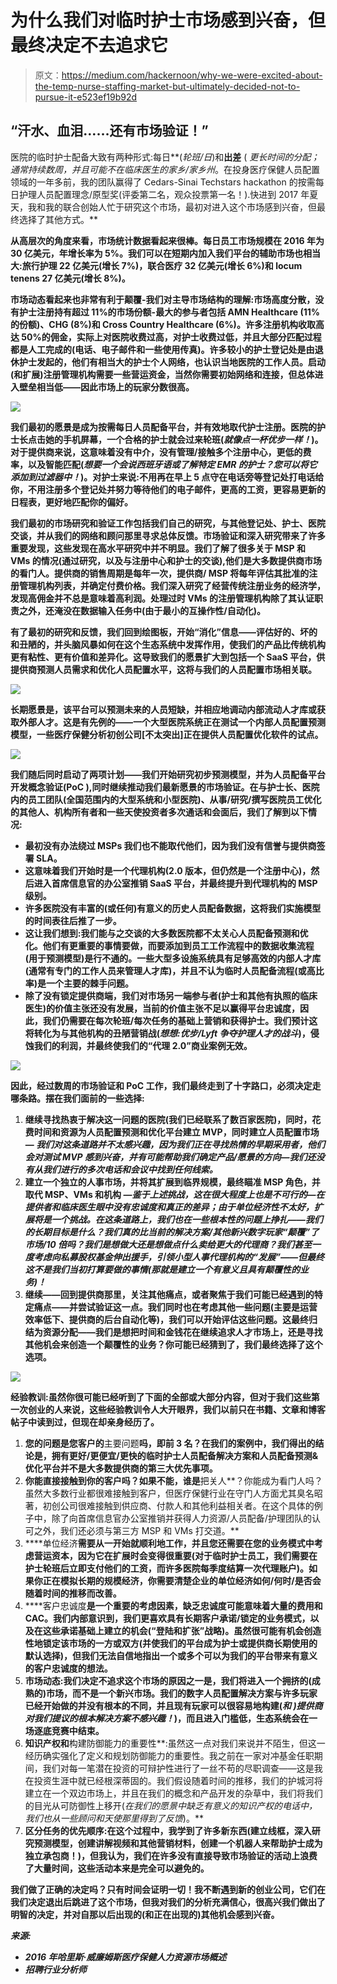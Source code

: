 # 为什么我们对临时护士市场感到兴奋，但最终决定不去追求它

> 原文：<https://medium.com/hackernoon/why-we-were-excited-about-the-temp-nurse-staffing-market-but-ultimately-decided-not-to-pursue-it-e523ef19b92d>

## “汗水、血泪……还有市场验证！”

医院的临时护士配备大致有两种形式:每日**(*轮班/日*)和**出差** ( *更长时间的分配；通常持续数周，并且可能不在临床医生的家乡/家乡州*。在投身医疗保健人员配置领域的一年多前，我的团队赢得了 Cedars-Sinai Techstars hackathon 的按需每日护理人员配置理念/原型奖(评委第二名，观众投票第一名！).快进到 2017 年夏天，我和我的联合创始人忙于研究这个市场，最初对进入这个市场感到兴奋，但最终选择了其他方式。**

**从高层次的角度来看，市场统计数据看起来很棒。每日员工市场规模在 2016 年为 30 亿美元，年增长率为 5%。我们可以在短期内加入我们平台的辅助市场也相当大:旅行护理 22 亿美元(增长 7%)，联合医疗 32 亿美元(增长 6%)和 locum tenens 27 亿美元(增长 8%)。**

**市场动态看起来也非常有利于颠覆-我们对主导市场结构的理解:市场高度分散，没有护士注册持有超过 11%的市场份额-最大的参与者包括 AMN Healthcare (11%的份额)、CHG (8%)和 Cross Country Healthcare (6%)。许多注册机构收取高达 50%的佣金，实际上对医院收费过高，对护士收费过低，并且大部分匹配过程都是人工完成的(电话、电子邮件和一些使用传真)。许多较小的护士登记处是由退休护士发起的，他们有相当大的护士个人网络，也认识当地医院的工作人员。启动(和扩展)注册管理机构需要一些营运资金，当然你需要初始网络和连接，但总体进入壁垒相当低——因此市场上的玩家分数很高。**

**![](img/29d21c564de579294d34465c0369f7c0.png)**

**我们最初的愿景是成为按需每日人员配备平台，并有效地取代护士注册。医院的护士长点击她的手机屏幕，一个合格的护士就会过来轮班(*就像点一杯优步一样！*)。对于提供商来说，这意味着没有中介，没有管理/接触多个注册中心，更低的费率，以及智能匹配(*想要一个会说西班牙语或了解特定 EMR 的护士？您可以将它添加到过滤器中！*)。对护士来说:不用再在早上 5 点守在电话旁等登记处打电话给你，不用注册多个登记处并努力等待他们的电子邮件，更高的工资，更容易更新的日程表，更好地匹配你的偏好。**

**我们最初的市场研究和验证工作包括我们自己的研究，与其他登记处、护士、医院交谈，并从我们的网络和顾问那里寻求总体反馈。市场验证和深入研究带来了许多重要发现，这些发现在高水平研究中并不明显。我们了解了很多关于 MSP 和 VMs 的情况(通过研究，以及与注册中心和护士的交谈),他们是大多数提供商市场的看门人。提供商的销售周期是每年一次，提供商/ MSP 将每年评估其批准的注册管理机构列表，并确定付费价格。我们深入研究了经营传统注册业务的经济学，发现高佣金并不总是意味着高利润。处理过时 VMs 的注册管理机构除了其认证职责之外，还淹没在数据输入任务中(由于最小的互操作性/自动化)。**

**有了最初的研究和反馈，我们回到绘图板，开始“消化”信息——评估好的、坏的和丑陋的，并头脑风暴如何在这个生态系统中发挥作用，使我们的产品比传统机构更有粘性、更有价值和差异化。这导致我们的愿景扩大到包括一个 SaaS 平台，供提供商预测人员需求和优化人员配置水平，这将与我们的人员配置市场相关联。**

**![](img/ed325fcbd368305609d73f2b2211d936.png)**

**长期愿景是，该平台可以预测未来的人员短缺，并相应地调动内部流动人才库或获取外部人才。这是有先例的——一个大型医院系统正在测试一个内部人员配置预测模型，一些医疗保健分析初创公司[不太突出]正在提供人员配置优化软件的试点。**

**![](img/71e687d1cf9f7f57962d1ffd8a315d93.png)**

**我们随后同时启动了两项计划——我们开始研究初步预测模型，并为人员配备平台开发概念验证(PoC ),同时继续推动我们最新愿景的市场验证。在与护士长、医院内的员工团队(全国范围内的大型系统和小型医院)、从事/研究/撰写医院员工优化的其他人、机构所有者和一些天使投资者多次通话和会面后，我们了解到以下情况:**

*   **最初没有办法绕过 MSPs 我们也不能取代他们，因为我们没有信誉与提供商签署 SLA。**
*   **这意味着我们开始时是一个代理机构(2.0 版本，但仍然是一个注册中心)，然后进入首席信息官的办公室推销 SaaS 平台，并最终提升到代理机构的 MSP 级别。**
*   **许多医院没有丰富的(或任何)有意义的历史人员配备数据，这将我们实施模型的时间表往后推了一步。**
*   **这让我们想到:我们能与之交谈的大多数医院都不太关心人员配备预测和优化。他们有更重要的事情要做，而要添加到员工工作流程中的数据收集流程(用于预测模型)是行不通的。一些大型多设施系统具有足够高效的内部人才库(通常有专门的工作人员来管理人才库)，并且不认为临时人员配备流程(或高比率)是一个主要的棘手问题。**
*   **除了没有锁定提供商端，我们对市场另一端参与者(护士和其他有执照的临床医生)的价值主张还没有发展，当前的价值主张不足以赢得平台忠诚度，因此，我们仍需要在每次轮班/每次任务的基础上营销和获得护士。我们预计这将转化为与其他机构的丑陋营销战(*想想:优步/Lyft 争夺护理人才的战斗*)，侵蚀我们的利润，并最终使我们的“代理 2.0”商业案例无效。**

**![](img/4fcf863b12adc271ee983bbf2e30d739.png)**

**因此，经过数周的市场验证和 PoC 工作，我们最终走到了十字路口，必须决定走哪条路。摆在我们面前的一些选择:**

1.  **继续寻找热衷于解决这一问题的医院(我们已经联系了数百家医院)，同时，花费时间和资源为人员配置预测和优化平台建立 MVP，同时建立人员配置市场— *我们对这条道路并不太感兴趣，因为我们正在寻找热情的早期采用者，他们会对测试 MVP 感到兴奋，并有可能帮助我们确定产品/愿景的方向—我们还没有从我们进行的多次电话和会议中找到任何线索。***
2.  **建立一个独立的人事市场，并将其扩展到临界规模，最终瞄准 MSP 角色，并取代 MSP、VMs 和机构 *—鉴于上述挑战，这在很大程度上也是不可行的—在提供者和临床医生眼中没有忠诚度和真正的差异；由于单位经济性不太好，扩展将是一个挑战。在这条道路上，我们也在一些根本性的问题上挣扎——我们的长期目标是什么？我们真的比当前的解决方案/其他新兴数字玩家“颠覆”了市场/10 倍吗？我们是想做大还是想做点什么卖给更大的代理商？我们甚至一度考虑向私募股权基金伸出援手，引领小型人事代理机构的“发展”——但最终这不是我们当初打算要做的事情(那就是建立一个有意义且具有颠覆性的业务)！***
3.  **继续——回到提供商那里，关注其他痛点，或者聚焦于我们可能已经遇到的特定痛点——并尝试验证这一点。我们同时也在考虑其他一些问题(主要是运营效率低下、提供商的后台自动化等)，我们可以开始评估这些问题。这最终归结为资源分配——我们是想把时间和金钱花在继续追求人才市场上，还是寻找其他机会来创造一个颠覆性的业务？你可能已经猜到了，我们最终选择了这个选项。**

**![](img/f309fc806a33fa62199432fef9040a31.png)**

****经验教训**:虽然你很可能已经听到了下面的全部或大部分内容，但对于我们这些第一次创业的人来说，这些经验教训令人大开眼界，我们以前只在书籍、文章和博客帖子中读到过，但现在却亲身经历了。**

1.  **您的问题是您客户的**主要问题**吗，即前 3 名？在我们的案例中，我们得出的结论是，拥有更好/更便宜/更快的临时护士人员配备解决方案和人员配备预测&优化平台并不是大多数提供商的第三大优先事项。**
2.  **你能直接接触到你的客户吗？如果不能，谁是**把关人**？你能成为看门人吗？虽然大多数行业都很难接触到客户，但医疗保健行业在守门人方面尤其臭名昭著，初创公司很难接触到供应商、付款人和其他利益相关者。在这个具体的例子中，除了向首席信息官办公室推销并获得人力资源/人员配备/护理团队的认可之外，我们还必须与第三方 MSP 和 VMs 打交道。**
3.  ****单位经济**需要从一开始就顺利地工作，并且您还需要在您的业务模式中考虑营运资本，因为它在扩展时会变得很重要(对于临时护士员工，我们需要在护士轮班后立即支付他们的工资，而许多医院每季度结算一次代理账户)。如果你正在模拟长期的规模经济，你需要清楚企业的单位经济如何/何时/是否会随着时间的推移而改善。**
4.  ****客户忠诚度**是一个重要的考虑因素，缺乏忠诚度可能意味着大量的费用和 CAC。我们内部意识到，我们更喜欢具有长期客户承诺/锁定的业务模式，以及在这些承诺基础上建立的机会(“登陆和扩张”战略)。虽然很可能有机会创造性地锁定该市场的一方或双方(并使我们的平台成为护士或提供商长期使用的默认选择)，但我们无法自信地指出一个或多个可以为我们的平台带来有意义的客户忠诚度的想法。**
5.  ****市场动态**:我们决定不追求这个市场的原因之一是，我们将进入一个拥挤的(成熟的)市场，而不是一个新兴市场。我们的数字人员配置解决方案与许多玩家已经开始做的并没有根本的不同，并且现有玩家可以很容易地构建(*和* *)提供商对我们提议的根本解决方案不感兴趣！*)，而且进入门槛低，生态系统会在一场逐底竞赛中结束。**
6.  **知识产权和**构建防御能力的重要性**:虽然这一点对我们来说并不陌生，但这一经历确实强化了定义和规划防御能力的重要性。我之前在一家对冲基金任职期间，我们对每一笔潜在投资的可辩护性进行了一丝不苟的尽职调查——这是我在投资生涯中就已经根深蒂固的。我们假设随着时间的推移，我们的护城河将建立在一个双边市场上，并且在我们的概念和产品开发的杂草中，我们将我们的目光从可防御性上移开(*在我们的愿景中缺乏有意义的知识产权的电话中，我们也从一些顾问和天使那里得到了反馈*)。**
7.  ****区分任务的优先顺序**:在这个过程中，我学到了许多新东西(建立线框，深入研究预测模型，创建讲解视频和其他营销材料，创建一个机器人来帮助护士成为独立承包商！)，但我认为，我们在许多没有直接导致市场验证的活动上浪费了大量时间，这些活动本来是完全可以避免的。**

**我们做了正确的决定吗？只有时间会证明一切！我不断遇到新的创业公司，它们在我们决定退出后跳进了这个市场，但我对我们的分析充满信心，很高兴我们做出了明智的决定，并对自那以后出现的(和正在出现的)其他机会感到兴奋。**

***来源:***

*   ***2016 年哈里斯·威廉姆斯医疗保健人力资源市场概述***
*   ***招聘行业分析师***
